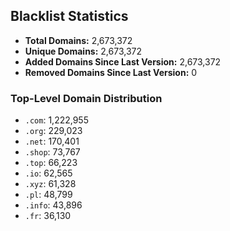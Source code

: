 ## Blacklist Statistics

- **Total Domains:** 2,673,372
- **Unique Domains:** 2,673,372
- **Added Domains Since Last Version:** 2,673,372
- **Removed Domains Since Last Version:** 0

### Top-Level Domain Distribution

-  `.com`: 1,222,955
-  `.org`: 229,023
-  `.net`: 170,401
-  `.shop`: 73,767
-  `.top`: 66,223
-  `.io`: 62,565
-  `.xyz`: 61,328
-  `.pl`: 48,799
-  `.info`: 43,896
-  `.fr`: 36,130
